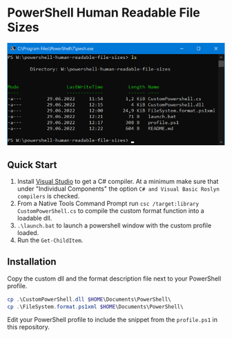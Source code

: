 # PowerShell Human Readable File Sizes

![Screenshot](./screenshot.png)

## Quick Start

1. Install [Visual Studio](https://visualstudio.microsoft.com/downloads/)
   to get a C# compiler. At a minimum make sure that under "Individual
   Components" the option `C# and Visual Basic Roslyn compilers` is checked.
2. From a Native Tools Command Prompt run
   `csc /target:library CustomPowerShell.cs` to compile the custom format
   function into a loadable dll.
3. `.\launch.bat` to launch a powershell window with the custom profile
   loaded.
4. Run the `Get-ChildItem`.

## Installation

Copy the custom dll and the format description file next to your PowerShell
profile.

```powershell
cp .\CustomPowerShell.dll $HOME\Documents\PowerShell\
cp .\FileSystem.format.ps1xml $HOME\Documents\PowerShell\
```

Edit your PowerShell profile to include the snippet from the `profile.ps1` in
this repository.
